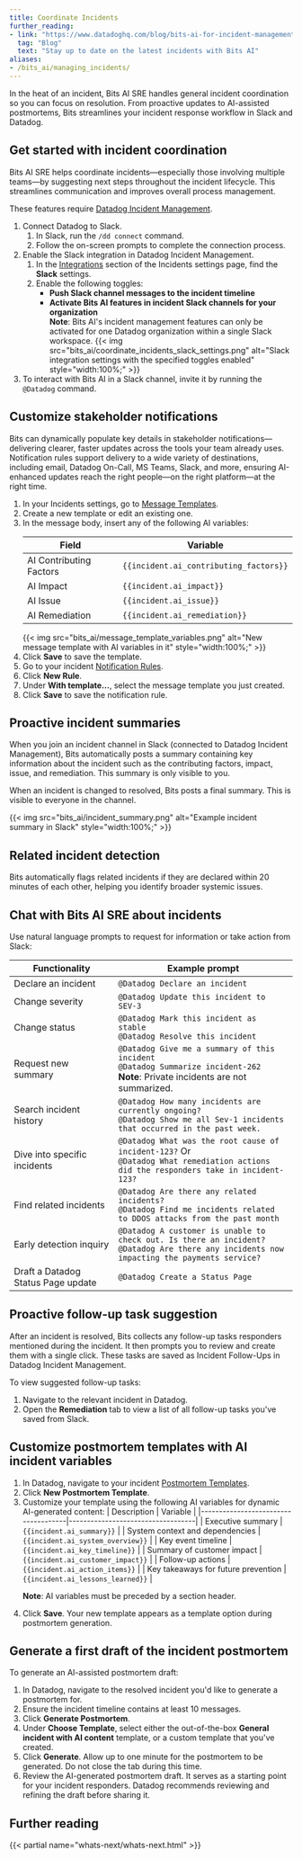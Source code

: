 ```yaml
---
title: Coordinate Incidents
further_reading:
- link: "https://www.datadoghq.com/blog/bits-ai-for-incident-management/"
  tag: "Blog"
  text: "Stay up to date on the latest incidents with Bits AI"
aliases:
- /bits_ai/managing_incidents/
---
```


In the heat of an incident, Bits AI SRE handles general incident coordination so you can focus on resolution. From proactive updates to AI-assisted postmortems, Bits streamlines your incident response workflow in Slack and Datadog.

## Get started with incident coordination

Bits AI SRE helps coordinate incidents—especially those involving multiple teams—by suggesting next steps throughout the incident lifecycle. This streamlines communication and improves overall process management.

<div class="alert alert-info">These features require <a href="/service_management/incident_management/">Datadog Incident Management</a>.</div>

1. Connect Datadog to Slack.
   1. In Slack, run the `/dd connect` command.
   1. Follow the on-screen prompts to complete the connection process. 
1. Enable the Slack integration in Datadog Incident Management.
   1. In the [Integrations][4] section of the Incidents settings page, find the **Slack** settings.
   1. Enable the following toggles:
      - **Push Slack channel messages to the incident timeline**
      - **Activate Bits AI features in incident Slack channels for your organization**<br />
      **Note**: Bits AI's incident management features can only be activated for one Datadog organization within a single Slack workspace.
      {{< img src="bits_ai/coordinate_incidents_slack_settings.png" alt="Slack integration settings with the specified toggles enabled" style="width:100%;" >}}
1. To interact with Bits AI in a Slack channel, invite it by running the `@Datadog` command.

## Customize stakeholder notifications 

Bits can dynamically populate key details in stakeholder notifications—delivering clearer, faster updates across the tools your team already uses. Notification rules support delivery to a wide variety of destinations, including email, Datadog On-Call, MS Teams, Slack, and more, ensuring AI-enhanced updates reach the right people—on the right platform—at the right time.

1. In your Incidents settings, go to [Message Templates][1].
1. Create a new template or edit an existing one.
1. In the message body, insert any of the following AI variables:
   <table>
    <thead>
        <tr>
            <th>Field</th>
            <th>Variable</th>
        </tr>
    </thead>
    <tbody>
        <tr>
            <td>AI Contributing Factors</td>
            <td><code>{{incident.ai_contributing_factors}}</code></td>
        </tr>
        <tr>
            <td>AI Impact</td>
            <td><code>{{incident.ai_impact}}</code></td>
        </tr>
        <tr>
            <td>AI Issue</td>
            <td><code>{{incident.ai_issue}}</code></td>
        </tr>
        <tr>
            <td>AI Remediation</td>
            <td><code>{{incident.ai_remediation}}</code></td>
        </tr>
    </tbody>
   </table>
   {{< img src="bits_ai/message_template_variables.png" alt="New message template with AI variables in it" style="width:100%;" >}}
1. Click **Save** to save the template.
1. Go to your incident [Notification Rules][2].
1. Click **New Rule**.
1. Under **With template...**, select the message template you just created.
1. Click **Save** to save the notification rule.

## Proactive incident summaries

When you join an incident channel in Slack (connected to Datadog Incident Management), Bits automatically posts a summary containing key information about the incident such as the contributing factors, impact, issue, and remediation. This summary is only visible to you. 

When an incident is changed to resolved, Bits posts a final summary. This is visible to everyone in the channel.

{{< img src="bits_ai/incident_summary.png" alt="Example incident summary in Slack" style="width:100%;" >}}

## Related incident detection

Bits automatically flags related incidents if they are declared within 20 minutes of each other, helping you identify broader systemic issues. 

## Chat with Bits AI SRE about incidents

Use natural language prompts to request for information or take action from Slack:

| Functionality                      | Example prompt                                                                                                                                  |
|------------------------------------|-------------------------------------------------------------------------------------------------------------------------------------------------|
| Declare an incident                | `@Datadog Declare an incident`                                                                                                                  |
| Change severity                    | `@Datadog Update this incident to SEV-3`                                                                                                        |
| Change status                      | `@Datadog Mark this incident as stable`<br />`@Datadog Resolve this incident`                                                                   |
| Request new summary                | `@Datadog Give me a summary of this incident`<br />`@Datadog Summarize incident-262`<br />**Note**: Private incidents are not summarized.       |
| Search incident history            | `@Datadog How many incidents are currently ongoing?`<br />`@Datadog Show me all Sev-1 incidents that occurred in the past week.`                |
| Dive into specific incidents       | `@Datadog What was the root cause of incident-123?` Or<br />`@Datadog What remediation actions did the responders take in incident-123?`        |
| Find related incidents             | `@Datadog Are there any related incidents?`<br />`@Datadog Find me incidents related to DDOS attacks from the past month`                       |
| Early detection inquiry            | `@Datadog A customer is unable to check out. Is there an incident?`<br />`@Datadog Are there any incidents now impacting the payments service?` |
| Draft a Datadog Status Page update | `@Datadog Create a Status Page`                                                                                                                 |

## Proactive follow-up task suggestion

After an incident is resolved, Bits collects any follow-up tasks responders mentioned during the incident. It then prompts you to review and create them with a single click. These tasks are saved as Incident Follow-Ups in Datadog Incident Management.

To view suggested follow-up tasks:
1. Navigate to the relevant incident in Datadog.
1. Open the **Remediation** tab to view a list of all follow-up tasks you've saved from Slack.

## Customize postmortem templates with AI incident variables

1. In Datadog, navigate to your incident [Postmortem Templates][3].
1. Click **New Postmortem Template**.
1. Customize your template using the following AI variables for dynamic AI-generated content:
   | Description                         | Variable                          |
   |-------------------------------------|-----------------------------------|
   | Executive summary                   | `{{incident.ai_summary}}`         |
   | System context and dependencies     | `{{incident.ai_system_overview}}` |
   | Key event timeline                  | `{{incident.ai_key_timeline}}`    |
   | Summary of customer impact          | `{{incident.ai_customer_impact}}` |
   | Follow-up actions                   | `{{incident.ai_action_items}}`    |
   | Key takeaways for future prevention | `{{incident.ai_lessons_learned}}` |
   <p><strong>Note</strong>: AI variables must be preceded by a section header.</p>
1. Click **Save**. Your new template appears as a template option during postmortem generation.

## Generate a first draft of the incident postmortem

To generate an AI-assisted postmortem draft:
1. In Datadog, navigate to the resolved incident you'd like to generate a postmortem for.
1. Ensure the incident timeline contains at least 10 messages.
1. Click **Generate Postmortem**.
1. Under **Choose Template**, select either the out-of-the-box **General incident with AI content** template, or a custom template that you've created.
1. Click **Generate**. Allow up to one minute for the postmortem to be generated. Do not close the tab during this time.
1. Review the AI-generated postmortem draft. It serves as a starting point for your incident responders. Datadog recommends reviewing and refining the draft before sharing it.

## Further reading

{{< partial name="whats-next/whats-next.html" >}}

[1]: https://app.datadoghq.com/incidents/settings?section=message-templates
[2]: https://app.datadoghq.com/incidents/settings?section=notification-rules
[3]: https://app.datadoghq.com/incidents/settings?section=postmortem-templates
[4]: https://app.datadoghq.com/incidents/settings?section=integrations